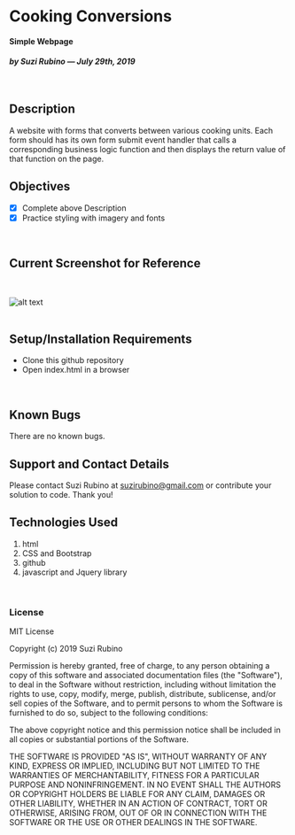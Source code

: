 # Cooking Conversions
#### Simple Webpage
#### _**by Suzi Rubino — July 29th, 2019**_
<br>

## Description
A website with forms that converts between various cooking units. Each form should has its own form submit event handler that calls a corresponding business logic function and then displays the return value of that function on the page.
<br>

## Objectives
- [x] Complete above Description
- [x] Practice styling with imagery and fonts
<br>

## Current Screenshot for Reference
<br>

![alt text](https://raw.githubusercontent.com/rerun1/cookingConversions/master/img/screenShot7-29-19.png)
<br>
<br>

## Setup/Installation Requirements
* Clone this github repository
* Open index.html in a browser
<br>

## Known Bugs
 There are no known bugs.
 <br>

## Support and Contact Details
Please contact Suzi Rubino at suzirubino@gmail.com or contribute your solution to code. Thank you!
<br>

## Technologies Used
1. html
2. CSS and Bootstrap
3. github
4. javascript and Jquery library

<br>

### License
MIT License

Copyright (c) 2019 Suzi Rubino

Permission is hereby granted, free of charge, to any person obtaining a copy
of this software and associated documentation files (the "Software"), to deal
in the Software without restriction, including without limitation the rights
to use, copy, modify, merge, publish, distribute, sublicense, and/or sell
copies of the Software, and to permit persons to whom the Software is
furnished to do so, subject to the following conditions:

The above copyright notice and this permission notice shall be included in all
copies or substantial portions of the Software.

THE SOFTWARE IS PROVIDED "AS IS", WITHOUT WARRANTY OF ANY KIND, EXPRESS OR
IMPLIED, INCLUDING BUT NOT LIMITED TO THE WARRANTIES OF MERCHANTABILITY,
FITNESS FOR A PARTICULAR PURPOSE AND NONINFRINGEMENT. IN NO EVENT SHALL THE
AUTHORS OR COPYRIGHT HOLDERS BE LIABLE FOR ANY CLAIM, DAMAGES OR OTHER
LIABILITY, WHETHER IN AN ACTION OF CONTRACT, TORT OR OTHERWISE, ARISING FROM,
OUT OF OR IN CONNECTION WITH THE SOFTWARE OR THE USE OR OTHER DEALINGS IN THE
SOFTWARE.
